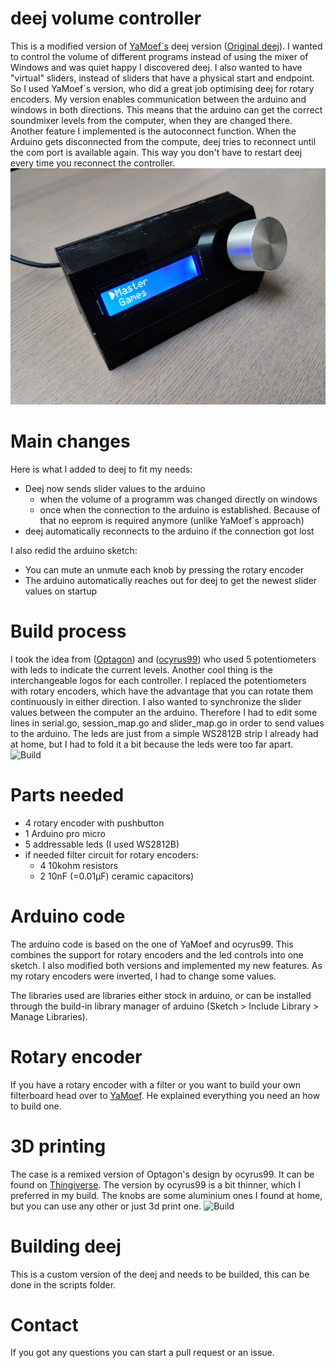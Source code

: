 # deej volume controller

This is a modified version of [YaMoef´s](https://github.com/YaMoef/deej) deej version ([Original deej](https://github.com/omriharel/deej)). I wanted to control the volume of different programs instead of using the mixer of Windows and was quiet happy I discovered deej. I also wanted to have "virtual" sliders, instead of sliders that have a physical start and endpoint. So I used YaMoef´s version, who did a great job optimising deej for rotary encoders. 
My version enables communication between the arduino and windows in both directions. This means that the arduino can get the correct soundmixer levels from the computer, when they are changed there. 
Another feature I implemented is the autoconnect function. When the Arduino gets disconnected from the compute, deej tries to reconnect until the com port is available again. This way you don't have to restart deej every time you reconnect the controller.
![Build](assets/deej_Controller_Build.jpg)

# Main changes

Here is what I added to deej to fit my needs:

- Deej now sends slider values to the arduino
  - when the volume of a programm was changed directly on windows
  - once when the connection to the arduino is established. Because of that no eeprom is required anymore (unlike YaMoef´s approach)
- deej automatically reconnects to the arduino if the connection got lost

I also redid the arduino sketch:
- You can mute an unmute each knob by pressing the rotary encoder
- The arduino automatically reaches out for deej to get the newest slider values on startup

# Build process

I took the idea from ([Optagon](https://www.thingiverse.com/optagon)) and ([ocyrus99](https://www.thingiverse.com/ocyrus99)) who used 5 potentiometers with leds to indicate the current levels. Another cool thing is the interchangeable logos for each controller. I replaced the potentiometers with rotary encoders, which have the advantage that you can rotate them continuously in either direction. I also wanted to synchronize the slider values between the computer an the arduino. Therefore I had to edit some lines in serial.go, session_map.go and slider_map.go in order to send values to the arduino. The leds are just from a simple WS2812B strip I already had at home, but I had to fold it a bit because the leds were too far apart. 
![Build](assets/deej_Controller_Inside.JPG)

# Parts needed

- 4 rotary encoder with pushbutton
- 1 Arduino pro micro
- 5 addressable leds (I used WS2812B)
- if needed filter circuit for rotary encoders:
  - 4 10kohm resistors
  - 2 10nF (=0.01µF) ceramic capacitors)

# Arduino code

The arduino code is based on the one of YaMoef and ocyrus99. This combines the support for rotary encoders and the led controls into one sketch. I also modified both versions and implemented my new features. As my rotary encoders were inverted, I had to change some values.

The libraries used are libraries either stock in arduino, or can be installed through the build-in library manager of arduino (Sketch > Include Library > Manage Libraries).

# Rotary encoder

If you have a rotary encoder with a filter or you want to build your own filterboard head over to [YaMoef](https://github.com/YaMoef/deej#rotary-encoder). He explained everything you need an how to build one. 

# 3D printing

The case is a remixed version of Optagon's design by ocyrus99. It can be found on [Thingiverse](https://www.thingiverse.com/thing:4599505). The version by ocyrus99 is a bit thinner, which I preferred in my build.
The knobs are some aluminium ones I found at home, but you can use any other or just 3d print one.
![Build](assets/deej_Controller_Build2.JPG)

# Building deej

This is a custom version of the deej and needs to be builded, this can be done in the scripts folder.

# Contact

If you got any questions you can start a pull request or an issue.
